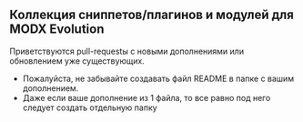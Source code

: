 Коллекция сниппетов/плагинов и модулей для MODX Evolution
-----------
Приветствуются pull-requestы с новыми дополнениями или обновлением уже существующих. 

- Пожалуйста, не забывайте создавать файл README в папке с вашим дополнением.
- Даже если ваше дополнение из 1 файла, то все равно под него следует создать отдельную папку